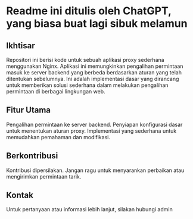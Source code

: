 # Readme ini ditulis oleh ChatGPT, yang biasa buat lagi sibuk melamun

## Ikhtisar
Repositori ini berisi kode untuk sebuah aplikasi proxy sederhana menggunakan Nginx. Aplikasi ini memungkinkan pengalihan permintaan masuk ke server backend yang berbeda berdasarkan aturan yang telah ditentukan sebelumnya. Ini adalah implementasi dasar yang dirancang untuk memberikan solusi sederhana dalam melakukan pengalihan permintaan di berbagai lingkungan web.

## Fitur Utama
Pengalihan permintaan ke server backend.
Penyiapan konfigurasi dasar untuk menentukan aturan proxy.
Implementasi yang sederhana untuk memudahkan pemahaman dan modifikasi.

## Berkontribusi
Kontribusi dipersilakan. Jangan ragu untuk menyarankan perbaikan atau mengirimkan permintaan tarik.

## Kontak
Untuk pertanyaan atau informasi lebih lanjut, silakan hubungi admin
